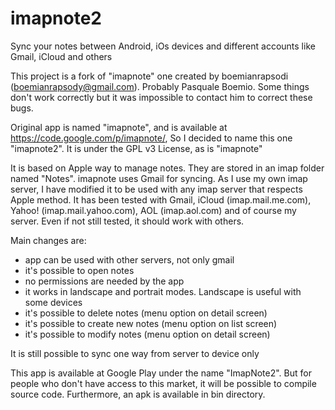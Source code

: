 imapnote2
=========

Sync your notes between Android, iOs devices and different accounts like Gmail, iCloud and others

This project is a fork of "imapnote" one created by boemianrapsodi (boemianrapsody@gmail.com). Probably Pasquale Boemio.
Some things don't work correctly but it was impossible to contact him to correct these bugs.

Original app is named "imapnote", and is available at https://code.google.com/p/imapnote/,
So I decided to name this one "imapnote2". It is under the GPL v3 License, as is "imapnote"

It is based on Apple way to manage notes. They are stored in an imap folder named "Notes".
imapnote uses Gmail for syncing. As I use my own imap server, I have modified it to be used with any imap server that respects Apple method. It has been tested with Gmail, iCloud (imap.mail.me.com), Yahoo! (imap.mail.yahoo.com), AOL (imap.aol.com) and of course my server. Even if not still tested, it should work with others.

Main changes are:
- app can be used with other servers, not only gmail
- it's possible to open notes
- no permissions are needed by the app
- it works in landscape and portrait modes. Landscape is useful with some devices
- it's possible to delete notes (menu option on detail screen)
- it's possible to create new notes (menu option on list screen)
- it's possible to modify notes (menu option on detail screen)

It is still possible to sync one way from server to device only

This app is available at Google Play under the name "ImapNote2". But for people who don't have access to this market, it will be possible to compile source code. Furthermore, an apk is available in bin directory.
